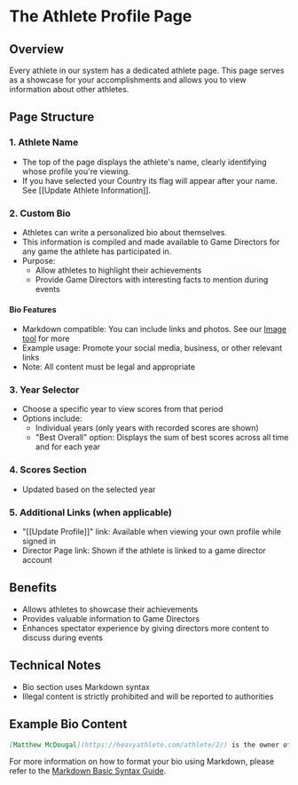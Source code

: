 # The Athlete Profile Page
## Overview
Every athlete in our system has a dedicated athlete page. This page serves as a showcase for your accomplishments and allows you to view information about other athletes.

## Page Structure

### 1. Athlete Name
- The top of the page displays the athlete's name, clearly identifying whose profile you're viewing.
- If you have selected your Country its flag will appear after your name. See [[Update Athlete Information]].

### 2. Custom Bio
- Athletes can write a personalized bio about themselves.
- This information is compiled and made available to Game Directors for any game the athlete has participated in.
- Purpose: 
  - Allow athletes to highlight their achievements
  - Provide Game Directors with interesting facts to mention during events

#### Bio Features
- Markdown compatible: You can include links and photos. See our [Image tool](https://heavyathlete.com/images/url_fix/) for more
- Example usage: Promote your social media, business, or other relevant links
- Note: All content must be legal and appropriate

### 3. Year Selector
- Choose a specific year to view scores from that period
- Options include:
  - Individual years (only years with recorded scores are shown)
  - "Best Overall" option: Displays the sum of best scores across all time and for each year

### 4. Scores Section
- Updated based on the selected year

### 5. Additional Links (when applicable)
- "[[Update Profile]]" link: Available when viewing your own profile while signed in
- Director Page link: Shown if the athlete is linked to a game director account

## Benefits
- Allows athletes to showcase their achievements
- Provides valuable information to Game Directors
- Enhances spectator experience by giving directors more content to discuss during events

## Technical Notes
- Bio section uses Markdown syntax
- Illegal content is strictly prohibited and will be reported to authorities

## Example Bio Content
```markdown
[Matthew McDougal](https://heavyathlete.com/athlete/2/) is the owner of [The Barn Gym](https://www.thebarngymva.com/) in VA and a host of the [Goin' Rogue](https://linktr.ee/goin_rogue_podcast) podcast. He is a professional Mas wrestler, Arm wrestler, and most importantly Highland Games athlete.
```

For more information on how to format your bio using Markdown, please refer to the [Markdown Basic Syntax Guide](https://www.markdownguide.org/basic-syntax/).